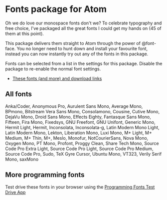 # Fonts package for Atom

Oh we do love our monospace fonts don't we? To celebrate typography and free choice, I've packaged all the great fonts I could get my hands on (45 of them at this point).

This package delivers them straight to Atom through the power of @font-face. You no longer need to hunt down and install your favourite font, instead you can now instantly try out any of the fonts in this package.

Fonts can be selected from a list in the settings for this package. Disable the package to re-enable the normal font settings.

* [These fonts (and more) and download links](http://programmingfonts.org/list)

## All fonts
Anka/Coder, Anonymous Pro, Aurulent Sans Mono, Average Mono, BPmono, Bitstream Vera Sans Mono, Consolamono, Cousine, Cutive Mono, DejaVu Mono, Droid Sans Mono, Effects Eighty, Fantasque Sans Mono, Fifteen, Fira Mono, Fixedsys, GNU Freefont, GNU Unifont, Generic Mono, Hermit Light, Hermit, Inconsolata, Inconsolata-g, Latin Modern Mono Light, Latin Modern Mono, Lekton, Liberation Mono, Luxi Mono, M+ Light, M+ Medium, M+ Thin, M+, Meslo, Monofur, NotCourierSans, Nova Mono, Oxygen Mono, PT Mono, Profont, Proggy Clean, Share Tech Mono, Source Code Pro Extra Light, Source Code Pro Light, Source Code Pro Medium, Source Code Pro, Sudo, TeX Gyre Cursor, Ubuntu Mono, VT323, Verily Serif Mono, saxMono

## More programming fonts
Test drive these fonts in your browser using the [Programming Fonts Test Drive App](http://app.programmingfonts.org)
